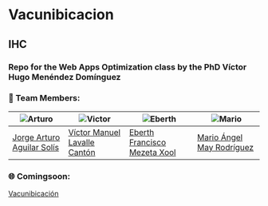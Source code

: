 # Vacunibicacion
## IHC
### Repo for the Web Apps Optimization class by the PhD Víctor Hugo Menéndez Domínguez

### 👥 Team Members:

| ![Arturo](https://i.ibb.co/JChr4tN/Arturo.png) | ![Victor](https://i.ibb.co/hXWxtJW/Me.png)| ![Eberth](https://i.ibb.co/Xkv3fMR/Eberth.png)| ![Mario](https://i.ibb.co/Q8jk2pv/Mario.png)
| ----- | ---- | ----- | ----- |
| <a href="https://github.com/artrune"> Jorge Arturo Aguilar Solís </a>| <a href="https://github.com/VictorLavalle"> Víctor Manuel Lavalle Cantón</a> | <a href="https://github.com/EberthMezeta"> Eberth Francisco Mezeta Xool </a> | <a href="https://github.com/MarioMay"> Mario Ángel May Rodríguez </a> |

### 🌐 Comingsoon:
<a href="https://the-webones.github.io/Vacunibicacion/">Vacunibicación </a>
